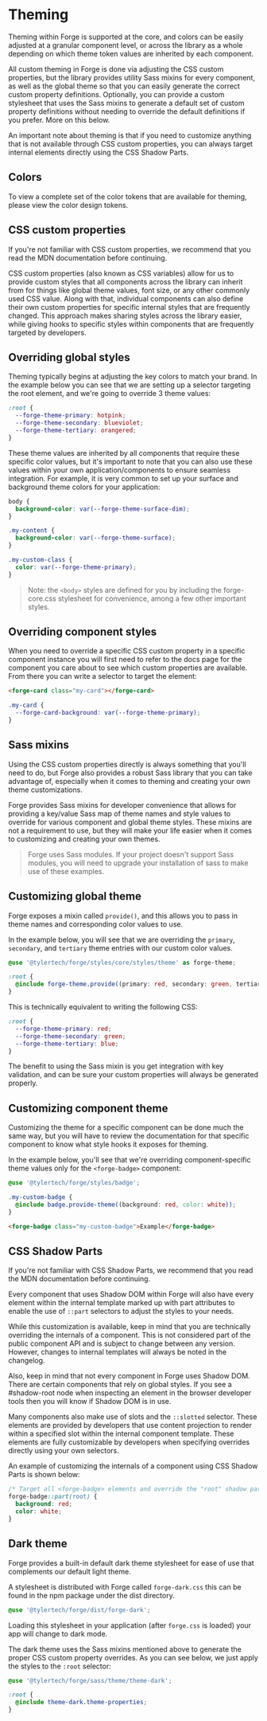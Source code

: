 # Theming

Theming within Forge is supported at the core, and colors can be easily adjusted at a granular component level, or across the library as a whole depending on which theme token values are inherited by each component.

All custom theming in Forge is done via adjusting the CSS custom properties, but the library provides utility Sass mixins for every component, as well as the global theme so that you can easily generate the correct custom property definitions. Optionally, you can provide a custom stylesheet that uses the Sass mixins to generate a default set of custom property definitions without needing to override the default definitions if you prefer. More on this below.

An important note about theming is that if you need to customize anything that is not available through CSS custom properties, you can always target internal elements directly using the CSS Shadow Parts.

## Colors

To view a complete set of the color tokens that are available for theming, please view the color design tokens.

## CSS custom properties

If you're not familiar with CSS custom properties, we recommend that you read the MDN documentation before continuing.

CSS custom properties (also known as CSS variables) allow for us to provide custom styles that all components across the library can inherit from for things like global theme values, font size, or any other commonly used CSS value. Along with that, individual components can also define their own custom properties for specific internal styles that are frequently changed. This approach makes sharing styles across the library easier, while giving hooks to specific styles within components that are frequently targeted by developers.

## Overriding global styles

Theming typically begins at adjusting the key colors to match your brand. In the example below you can see that we are setting up a selector targeting the root element, and we're going to override 3 theme values:

```css
:root {
  --forge-theme-primary: hotpink;
  --forge-theme-secondary: blueviolet;
  --forge-theme-tertiary: orangered;
}
```

These theme values are inherited by all components that require these specific color values, but it's important to note that you can also use these values within your own application/components to ensure seamless integration. For example, it is very common to set up your surface and background theme colors for your application:

```css
body {
  background-color: var(--forge-theme-surface-dim);
}

.my-content {
  background-color: var(--forge-theme-surface);
}

.my-custom-class {
  color: var(--forge-theme-primary);
}
```

> Note: the `<body>` styles are defined for you by including the forge-core.css stylesheet for convenience, among a few other important styles.

## Overriding component styles

When you need to override a specific CSS custom property in a specific component instance you will first need to refer to the docs page for the component you care about to see which custom properties are available. From there you can write a selector to target the element:

```html
<forge-card class="my-card"></forge-card>
```

```css
.my-card {
  --forge-card-background: var(--forge-theme-primary);
}
```

## Sass mixins

Using the CSS custom properties directly is always something that you'll need to do, but Forge also provides a robust Sass library that you can take advantage of, especially when it comes to theming and creating your own theme customizations.

Forge provides Sass mixins for developer convenience that allows for providing a key/value Sass map of theme names and style values to override for various component and global theme styles. These mixins are not a requirement to use, but they will make your life easier when it comes to customizing and creating your own themes.

> Forge uses Sass modules. If your project doesn't support Sass modules, you will need to upgrade your installation of sass to make use of these examples.

## Customizing global theme

Forge exposes a mixin called `provide()`, and this allows you to pass in theme names and corresponding color values to use.

In the example below, you will see that we are overriding the `primary`, `secondary`, and `tertiary` theme entries with our custom color values.

```scss
@use '@tylertech/forge/styles/core/styles/theme' as forge-theme;

:root {
  @include forge-theme.provide((primary: red, secondary: green, tertiary: blur));
}
```

This is technically equivalent to writing the following CSS:

```css
:root {
  --forge-theme-primary: red;
  --forge-theme-secondary: green;
  --forge-theme-tertiary: blue;
}
```

The benefit to using the Sass mixin is you get integration with key validation, and can be sure your custom properties will always be generated properly.

## Customizing component theme

Customizing the theme for a specific component can be done much the same way, but you will have to review the documentation for that specific component to know what style hooks it exposes for theming.

In the example below, you'll see that we're overriding component-specific theme values only for the `<forge-badge>` component:

```scss
@use '@tylertech/forge/styles/badge';

.my-custom-badge {
  @include badge.provide-theme((background: red, color: white));
}
```

```html
<forge-badge class="my-custom-badge">Example</forge-badge>
```

## CSS Shadow Parts

If you're not familiar with CSS Shadow Parts, we recommend that you read the MDN documentation before continuing.

Every component that uses Shadow DOM within Forge will also have every element within the internal template marked up with part attributes to enable the use of `::part` selectors to adjust the styles to your needs.

While this customization is available, keep in mind that you are technically overriding the internals of a component. This is not considered part of the public component API and is subject to change between any version. However, changes to internal templates will always be noted in the changelog.

Also, keep in mind that not every component in Forge uses Shadow DOM. There are certain components that rely on global styles. If you see a #shadow-root node when inspecting an element in the browser developer tools then you will know if Shadow DOM is in use.

Many components also make use of slots and the `::slotted` selector. These elements are provided by developers that use content projection to render within a specified slot within the internal component template. These elements are fully customizable by developers when specifying overrides directly using your own selectors.

An example of customizing the internals of a component using CSS Shadow Parts is shown below:

```css
/* Target all <forge-badge> elements and override the "root" shadow part */
forge-badge::part(root) {
  background: red;
  color: white;
}
```

## Dark theme

Forge provides a built-in default dark theme stylesheet for ease of use that complements our default light theme.

A stylesheet is distributed with Forge called `forge-dark.css` this can be found in the npm package under the dist directory.

```scss
@use '@tylertech/forge/dist/forge-dark';
```

Loading this stylesheet in your application (after `forge.css` is loaded) your app will change to dark mode.

The dark theme uses the Sass mixins mentioned above to generate the proper CSS custom property overrides. As you can see below, we just apply the styles to the `:root` selector:

```scss
@use '@tylertech/forge/sass/theme/theme-dark';

:root {
  @include theme-dark.theme-properties;
}
```
